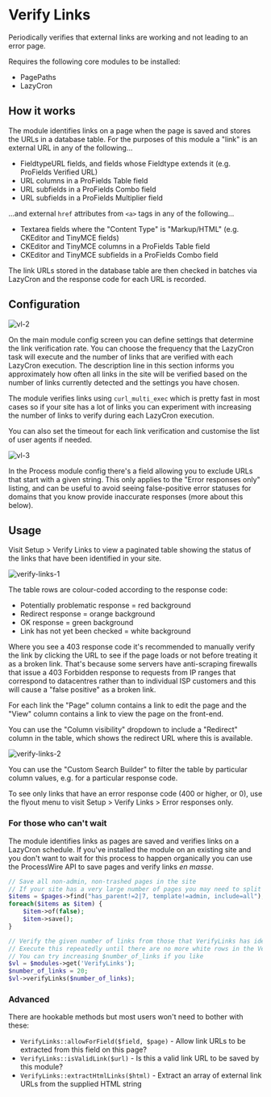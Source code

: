 # Verify Links

Periodically verifies that external links are working and not leading to an error page.

Requires the following core modules to be installed:
* PagePaths
* LazyCron

## How it works

The module identifies links on a page when the page is saved and stores the URLs in a database table. For the purposes of this module a "link" is an external URL in any of the following...

* FieldtypeURL fields, and fields whose Fieldtype extends it (e.g. ProFields Verified URL)
* URL columns in a ProFields Table field
* URL subfields in a ProFields Combo field
* URL subfields in a ProFields Multiplier field

...and external `href` attributes from `<a>` tags in any of the following...

* Textarea fields where the "Content Type" is "Markup/HTML" (e.g. CKEditor and TinyMCE fields)
* CKEditor and TinyMCE columns in a ProFields Table field
* CKEditor and TinyMCE subfields in a ProFields Combo field

The link URLs stored in the database table are then checked in batches via LazyCron and the response code for each URL is recorded.

## Configuration

![vl-2](https://github.com/user-attachments/assets/86cc260f-8179-4d74-82ff-5eae0c23b48b)

On the main module config screen you can define settings that determine the link verification rate. You can choose the frequency that the LazyCron task will execute and the number of links that are verified with each LazyCron execution. The description line in this section informs you approximately how often all links in the site will be verified based on the number of links currently detected and the settings you have chosen.

The module verifies links using `curl_multi_exec` which is pretty fast in most cases so if your site has a lot of links you can experiment with increasing the number of links to verify during each LazyCron execution.

You can also set the timeout for each link verification and customise the list of user agents if needed.

![vl-3](https://github.com/user-attachments/assets/11917ecf-1ca7-4e50-adb4-b7e8fc44187d)

In the Process module config there's a field allowing you to exclude URLs that start with a given string. This only applies to the "Error responses only" listing, and can be useful to avoid seeing false-positive error statuses for domains that you know provide inaccurate responses (more about this below).

## Usage

Visit Setup > Verify Links to view a paginated table showing the status of the links that have been identified in your site.

![verify-links-1](https://github.com/user-attachments/assets/d383bf1b-200f-4efa-8efd-63f551581a2c)

The table rows are colour-coded according to the response code:

* Potentially problematic response = red background
* Redirect response = orange background
* OK response = green background
* Link has not yet been checked = white background

Where you see a 403 response code it's recommended to manually verify the link by clicking the URL to see if the page loads or not before treating it as a broken link. That's because some servers have anti-scraping firewalls that issue a 403 Forbidden response to requests from IP ranges that correspond to datacentres rather than to individual ISP customers and this will cause a "false positive" as a broken link.

For each link the "Page" column contains a link to edit the page and the "View" column contains a link to view the page on the front-end.

You can use the "Column visibility" dropdown to include a "Redirect" column in the table, which shows the redirect URL where this is available.

![verify-links-2](https://github.com/Toutouwai/VerifyLinks/assets/1538852/dc45a270-0e71-4c38-8c02-dff9d43dd56c)

You can use the "Custom Search Builder" to filter the table by particular column values, e.g. for a particular response code.

To see only links that have an error response code (400 or higher, or 0), use the flyout menu to visit Setup > Verify Links > Error responses only.

### For those who can't wait

The module identifies links as pages are saved and verifies links on a LazyCron schedule. If you've installed the module on an existing site and you don't want to wait for this process to happen organically you can use the ProcessWire API to save pages and verify links _en masse_.

```php
// Save all non-admin, non-trashed pages in the site
// If your site has a very large number of pages you may need to split this into batches
$items = $pages->find("has_parent!=2|7, template!=admin, include=all");
foreach($items as $item) {
    $item->of(false);
    $item->save();
}
```

```php
// Verify the given number of links from those that VerifyLinks has identified
// Execute this repeatedly until there are no more white rows in the Verify Links table
// You can try increasing $number_of_links if you like
$vl = $modules->get('VerifyLinks');
$number_of_links = 20;
$vl->verifyLinks($number_of_links);
```

### Advanced

There are hookable methods but most users won't need to bother with these:

* `VerifyLinks::allowForField($field, $page)` - Allow link URLs to be extracted from this field on this page?
* `VerifyLinks::isValidLink($url)` - Is this a valid link URL to be saved by this module?
* `VerifyLinks::extractHtmlLinks($html)` - Extract an array of external link URLs from the supplied HTML string
